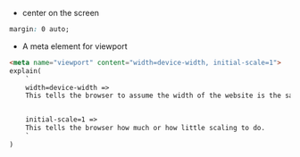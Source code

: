 - center on the screen 
```css
margin: 0 auto;
```

- A meta element for viewport
```html
<meta name="viewport" content="width=device-width, initial-scale=1">
explain(
    `
    width=device-width => 
    This tells the browser to assume the width of the website is the same as the width of the device.


    initial-scale=1 => 
    This tells the browser how much or how little scaling to do.
    `
)
```